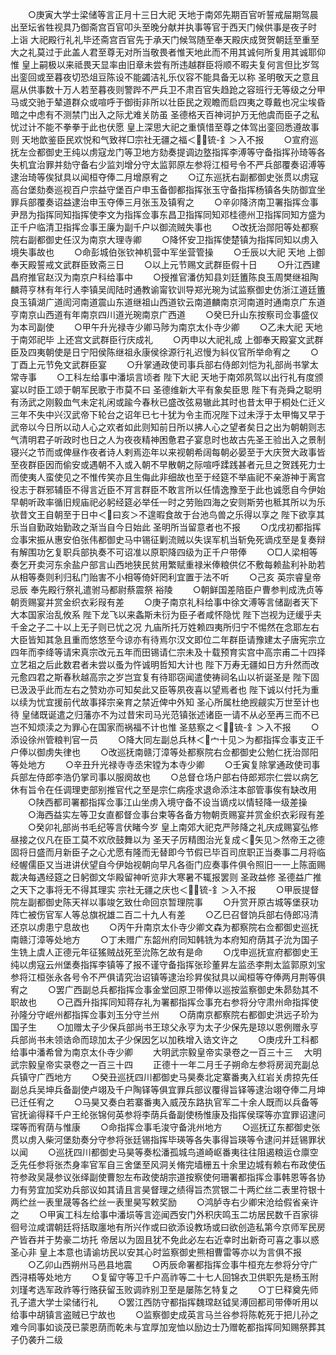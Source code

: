 <!-- { "loadSidebar": true } -->
　　○庚寅大学士梁储等言正月十三日大祀  天地于南郊先期百官听誓戒屇期驾晨出至坛省牲视具乃御斋宫百官叩头至晚分献并执事等官于西天门候供事是夜子时  上诣  大祀殿行礼礼毕还斋宫百官先于承天门候驾随至奉天殿庆成贺贺朝廷至重至大之礼莫过于此盖人君至尊无对所当敬畏者惟天地此而不用其诚何所复用其诚耶仰惟  皇上嗣极以来祗畏天显率由旧章未尝有所违越群臣将顺不暇夫复何言但比岁驾出銮回或至暮夜切恐俎豆陈设不能蠲洁礼乐仪容不能具备无以称  圣明敬天之意且扈从供事数十万人若至暮夜则警跸不严兵卫不肃百官失趋跄之容班行无等级之分甲马或交驰于辇道群众或喧呼于御街非所以壮臣民之观瞻而启四夷之尊戴也况尘埃昏暗之中虑有不测禁门出入之际尤难关防虽  圣德格天百神诃护万无他虞而臣子之私忧过计不能不拳拳于此也伏愿  皇上深思大祀之重慎惜至尊之体驾出銮回悉遵故事则  天地歆鉴臣民欢悦和气致祥□宗社无疆之福＜锍-釒＞入不报
　　○宣府巡抚左佥都御史王纯以虏寇龙门等卫地方劾奏提调边墪指挥李溥等守备指挥孙琦等各失机宜治罪并劾守备右少监刘增分守太监郭原左参将江桓号令不严兵部覆奏诏溥等逮治琦等俟狱具以闻桓夺俸二月增原宥之
　　○辽东巡抚右副都御史张贯以虏寇高台堡劾奏巡视百户宗益守堡百户申玉备御都指挥张玉守备指挥杨镇各失防御宜坐罪兵部覆奏诏益逮治申玉夺俸三月张玉及镇宥之
　　○辛卯降济南卫署指挥佥事尹昂为指挥同知指挥使李文为指挥佥事东昌卫指挥同知邓桂德州卫指挥同知方盛为正千户临清卫指挥佥事王廉为副千户以御流贼失事也
　　○改抚治郧阳等处都察院右副都御史任汉为南京大理寺卿
　　○降怀安卫指挥使楚镇为指挥同知以虏入境失事故也
　　○命彭城伯张钦神机营中军坐营管操
　　○壬辰以大祀  天地  上御奉天殿誓戒文武群臣致斋三日
　　○以上元节赐文武群臣假十日
　　○升江西建昌府推官赵汉为南京户科给事中
　　○授推官潘仿知县刘廷簠陈良玉周樊继祖陶麟蒋亨林有年行人李镇吴訚陆时通教谕甯钦训导郑光琬为试监察御史仿浙江道廷簠良玉镇湖广道訚河南道震山东道继祖山西道钦云南道麟南京河南道时通南京广东道亨南京山西道有年南京四川道光琬南京广西道
　　○癸巳升山东按察司佥事盛仪为本司副使
　　○甲午升光禄寺少卿马陟为南京太仆寺少卿
　　○乙未大祀  天地于南郊祀毕  上还宫文武群臣行庆成礼
　　○丙申以大祀礼成  上御奉天殿宴文武群臣及四夷朝使是日宁阳侯陈继祖永康侯徐源行礼迟慢为紏仪官所举命宥之
　　○丁酉上元节免文武群臣宴
　　○升掌通政使司事兵部右侍郎刘恺为礼部尚书掌太常寺事
　　○工科左给事中潘埙言顷者  陛下大祀  天地于南郊夙驾以出行礼有度颁宴以时臣工颂于朝军民歌于市莫不曰  圣德维新大平有象矣臣思  陛下有尧舜之聪明有汤武之刚毅血气未定礼闲或踰今春秋已盛改弦易辙此其时也昔太甲于桐处仁迁义三年不失中兴汉武帝下轮台之诏年已七十犹为令主而况陛下过未浮于太甲悔又早于武帝以今日所以动人心之欢者如此则知前日所以拂人心之望者矣日之出为朝朝则志气清明君子听政时也日之人为夜夜精神困惫君子宴息时也故古先圣王验出入之景制寝兴之节而或俾昼作夜者诗人剌焉迩年以来视朝希阔每朝必晏至于大庆贺大政事皆至夜群臣因而偷安或遇朝不入或入朝不早散朝之际喧呼蹂践甚者元旦之贺践死力士而使夷人蛮使见之不惟传笑亦且生侮此非细故也至于经筵不举庙祀不亲游神于离宫役志于群邪辅臣不得言近臣不肎言群臣不敢言所以任情逸豫至于此也诚愿自今伊始早朝听政率循旧规庙祀必躬经筵必举任一时之劳贻四海之安则斯劳也秪其所以为乐欤昔文王自朝至于日中＜曰亥＞不遑暇食故于台池鸟兽之乐得以享之  陛下欲享其乐当自勤政始勤政之渐当自今日始此  圣明所当留意者也不报
　　○戊戌初都指挥佥事宋振从惠安伯张伟都御史马中锡征剿流贼以失误军机当斩免死谪戍至是复奏辩有解围功乞复职兵部执奏不可诏准以原职降四级为正千户带俸
　　○□人梁相等奏乞开卖河东余盐户部言山西地狭民贫用繁赋重禄米俸粮供亿不敷每赖盐利补助若从相等奏则利归私门贻害不小相等倚奸罔利宜置于法不听
　　○己亥  英宗睿皇帝忌辰  奉先殿行祭礼遣驸马都尉蔡震祭  裕陵
　　○朝鲜国差陪臣户曹参判成洗贞等朝贡赐宴并赏金织衣彩叚有差
　　○庚子南京礼科给事中徐文溥等言储副者天下大本国家治乱攸系  陛下龙飞以来螽斯未衍为臣子者咸怀隐忧  陛下岂视为迂缓乎夫千金之子二十以上无子则已忧之况  九庙所托万姓赖四夷所归宁不惕然在念耶左右大臣皆知其急且重而悠悠至今谅亦有待焉尔汉文即位二年群臣请豫建太子唐宪宗立四年而李绛等请宋真宗改元五年而田锡请仁宗未及十载预育实宫中高宗甫二十四择立艺祖之后此数君者未尝以蚤为忤诚明哲知大计也  陛下万寿无疆如日方升然而改元愈四君之斯春秋越高宗之岁岂宜复有待耶窃闻遣使祷祠名山以祈诞圣是  陛下固已汲汲乎此而左右之赞劝亦可知矣此又臣等夙夜喜以望焉者也  陛下诚以付托为重以续为忧宜援前代故事择宗亲育之禁近俾中外知  圣心所属杜绝觊觎实万世至计也待  皇储既诞遣之归藩亦不为过昔宋司马光范镇张述诸臣一请不从必至再三而不已岂不知烦渎之为罪心在国家而祸福不计也惟  圣慈察之＜锍-釒＞入不报
　　○添设徐州管粮判官一员
　　○降大同左副总兵林＜宀十见＞为都指挥佥事支正千户俸以御虏失律也
　　○改巡抚南赣汀漳等处都察院右佥都御史公勉仁抚治郧阳等处地方
　　○辛丑升光禄寺寺丞宋镗为本寺少卿
　　○壬寅复除掌通政使司事兵部左侍郎李浩仍掌司事以服阕故也
　　○总督仓场户部右侍郎郑宗仁尝以病乞休有旨令在任调理吏部别推官代之至是宗仁病痊求退命添注本部管事俟有缺改用
　　○陕西都司署都指挥佥事江山坐虏入境守备不设当谪戍以情轻降一级差操
　　○海西益实左等卫女直都督佥事台束等各备方物朝贡赐宴并赏金织衣彩叚有差
　　○癸卯礼部尚书毛纪等言伏睹今岁  皇上南郊大祀克严陟降之礼庆成赐宴弘修昼接之仪凡在臣工莫不欢欣鼓舞以为  圣天子厉精图治光复成＜矢见＞然帝王之德固将日盛而月新臣子之心尤愿有隆而无替即今节假已毕百司庶职正当奏事二月将临经幄儒臣又当进讲伏望自今伊始视朝向早凡各衙门应奏事件俱令照旧一一上陈面赐裁决每遇经筵之日躬御文华殿留神听览非大寒暑不辄报罢则  圣政益修  圣德益广推之天下之事将无不得其理实  宗社无疆之庆也＜锍-釒＞入不报
　　○甲辰提督院左副都御史陈天祥以事竣乞致仕命回京暂理院事
　　○升赏开原古城等堡获功阵亡被伤官军人等总旗祝雄二百二十九人有差
　　○乙巳召督饷兵部右侍郎冯清还京以虏患宁息故也
　　○丙午升南京太仆寺少卿文森为都察院右佥都御史巡抚南赣汀漳等处地方
　　○丁未赠广东韶州府同知韩铣为本府知府荫其子沇为国子生铣上虞人正德元年征猺贼战死至沇陈乞故有是命
　　○戊申巡抚宣府都御史王纯以虏寇云州堡奏指挥李镇等了报不谨守备指挥张珍董昇左监丞李荆太监郭原刘宝参将江桓张永各号令不严俱请究治诏镇等逮治珍昇俟狱具以闻桓等夺俸两月荆等俱宥之
　　○罢广西副总兵都指挥佥事金堂回原卫带俸以巡按监察御史朱昴劾其不职故也
　　○己酉升指挥同知蒋存礼为署都指挥佥事充右参将分守肃州命指挥使孙隆分守岷州都指挥佥事刘玉分守兰州
　　○荫南京都察院右都御史洪远子玠为国子生
　　○加赠太子少保兵部尚书王琼父永亨为太子少保先是琼以恩例赠永亨兵部尚书未领诰命而琼加太子少保因乞以加秩增入诰文许之
　　○庚戌升工科都给事中潘希曾为南京太仆寺少卿
　　大明武宗毅皇帝实录卷之一百三十三
　大明武宗毅皇帝实录卷之一百三十四
　　正德十一年二月壬子朔命左参将房润充副总兵镇守广西地方
　　○癸丑巡抚四川都御史马昊奏北定寨番夷入红岩关虏掠先任副总兵吴坤兵备副使卢翊及千户陶铎等俱宜罪兵部议覆得旨铎等逮治翊夺俸二月坤已迁任宥之
　　○马昊又奏白若寨番夷入威茂东路执官军二十余人既而以兵备等官抚谕得释千户王纶张锦何英参将李荫兵备副使杨惟康及指挥侯琛等亦宜罪诏逮问琛等而宥荫与惟康
　　○命指挥佥事毛浚守备洮州地方
　　○巡抚辽东都御史张贯以虏入柴河堡劾奏分守参将张廷锡指挥毕瑛等各失事得旨瑛等令逮问并廷锡罪状以闻
　　○巡抚四川都御史马昊等奏松潘孤城鸟道崎岖番夷往往阻遏粮运仓廪空乏先任参将张杰身率官军自三舍堡至风洞关脩完墙栅五十余里边城有赖右布政使伍符参政吴晟参议张绎副使曹恕左布政使胡宗道按察使何珊署都指挥佥事韩恩等各协力有劳宜加奖劝兵部议如其请且言昊督理之绩得旨杰赏银二十两纻丝二表里符银十两纻丝一表里晟等各纻丝一表里昊写敕奖励
　　○鸿胪寺右少卿宋沧给假省亲许之
　　○甲寅工科左给事中潘埙等言迩闻西安门外积庆鸣玉二坊居民数千百家徘徊号泣咸谓朝廷将括取廛地有所兴作或曰欲添设教场或曰欲创造私第今京师军民房产皆吞并于势豪二坊托  帝居以为固且犹不免此必左右近幸时出新奇可喜之事以惑  圣心非  皇上本意也请谕坊民以安其心时监察御史熊相曹雷等亦以为言俱不报
　　○乙卯山西朔州马邑县地震
　　○丙辰命署都指挥佥事牛桓充左参将分守广西浔梧等处地方
　　○复留守等卫千户高祚等二十七人回锦衣卫供职先是杨玉附刘瑾考选军政祚等行赂获留玉败调祚别卫至是屡陈乞特复之
　　○丁巳释奠先师孔子遣大学士梁储行礼
　　○罢江西防守都指挥魏瑺赵钺吴溥回都司带俸听用以给事中胡镇言盗贼已宁故也
　　○监察御史成英言马兰谷参将陈乾死于把儿孙之难今同事如谈茂已蒙恩荫而乾未与宜厚加宠恤以励边士乃赠乾都指挥同知赐祭葬其子仍袭升二级
